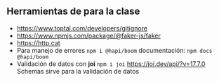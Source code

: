 ## Herramientas de para la clase

- https://www.toptal.com/developers/gitignore
- https://www.npmjs.com/package/@faker-js/faker
- https://http.cat
- Para manejo de errores `npm i @hapi/boom` documentación: `npm docs @hapi/boom` 
- Validación de datos con **joi** `npm i joi` https://joi.dev/api/?v=17.7.0  Schemas sirve para la validación de datos
